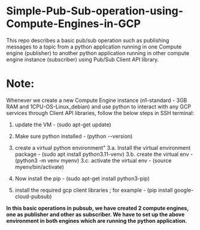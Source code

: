 # Simple-Pub-Sub-operation-using-Compute-Engines-in-GCP
This repo describes a basic pub/sub operation such as publishing messages to a topic from a python application running in one Compute engine (publisher) to another python application running in other compute engine instance (subscriber) using Pub/Sub Client API library.

# Note:
Whenever we create a new Compute Engine instance (n1-standard - 3GB RAM and 1CPU-OS-Linux_debian) and use python to interact with any GCP services through Client API libraries, follow the below steps in SSH terminal:
1. update the VM - (sudo apt-get update)
2. Make sure python installed - (python --version)
3. create a virtual python environment"
   3.a. Install the virtual environment package - (sudo apt install python3.11-venv)
   3.b. create the virtual env - (python3 -m venv myenv)
   3.c. activate the virtual env - (source myenv/bin/activate)

4. Now install the pip - (sudo apt-get install python3-pip)
5. install the required gcp client libraries ; for example - (pip install google-cloud-pubsub)
   
**In this basic operations in pubsub, we have created 2 compute engines, one as publisher and other as subscriber. We have to set up the above environment in both engines which are running the python application.**
